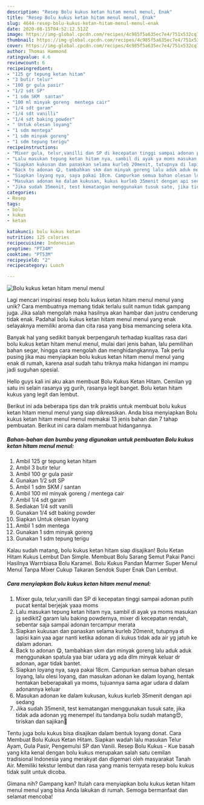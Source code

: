 ```yaml
---
description: "Resep Bolu kukus ketan hitam menul menul, Enak"
title: "Resep Bolu kukus ketan hitam menul menul, Enak"
slug: 4644-resep-bolu-kukus-ketan-hitam-menul-menul-enak
date: 2020-08-15T04:52:12.512Z
image: https://img-global.cpcdn.com/recipes/4c985f5a635ec7e4/751x532cq70/bolu-kukus-ketan-hitam-menul-menul-foto-resep-utama.jpg
thumbnail: https://img-global.cpcdn.com/recipes/4c985f5a635ec7e4/751x532cq70/bolu-kukus-ketan-hitam-menul-menul-foto-resep-utama.jpg
cover: https://img-global.cpcdn.com/recipes/4c985f5a635ec7e4/751x532cq70/bolu-kukus-ketan-hitam-menul-menul-foto-resep-utama.jpg
author: Thomas Hammond
ratingvalue: 4.6
reviewcount: 6
recipeingredient:
- "125 gr tepung ketan hitam"
- "3 butir telur"
- "100 gr gula pasir"
- "1/2 sdt SP"
- "1 sdm SKM  santan"
- "100 ml minyak goreng  mentega cair"
- "1/4 sdt garam"
- "1/4 sdt vanilli"
- "1/4 sdt baking powder"
- " Untuk olesan loyang"
- "1 sdm mentega"
- "1 sdm minyak goreng"
- "1 sdm tepung terigu"
recipeinstructions:
- "Mixer gula, telur,vanilli dan SP di kecepatan tinggi sampai adonan putih pucat kental berjejak yaaa moms"
- "Lalu masukan tepung ketan hitam nya, sambil di ayak ya moms masukan jg sedikit2 garam lalu baking powdernya, mixer di kecepatan rendah, sebentar saja sampai adonan tercampur merata"
- "Siapkan kukusan dan panaskan selama kurleb 20menit, tutupnya di lapisi kain yaa agar nanti ketika adonan di kukus tidak ada air yg jatuh ke dalam adonan."
- "Back to adonan 😋, tambahkan skm dan minyak goreng lalu aduk aduk menggunakan spatula yaa biar udara yg ada dlm minyak keluar dr adonan, agar tidak bantet."
- "Siapkan loyang nya, saya pakai 18cm. Campurkan semua bahan olesan loyang, lalu olesi loyang, dan masukan adonan ke dalam loyang, hentak hentakan beberapakali ya moms, tujuannya sama agar udara d dalam adonannya keluar"
- "Masukan adonan ke dalam kukusan, kukus kurleb 35menit dengan api sedang"
- "Jika sudah 35menit, test kematangan menggunakan tusuk sate, jika tidak ada adonan yg menempel itu tandanya bolu sudah matang😍, tiriskan dan sajikan🥰"
categories:
- Resep
tags:
- bolu
- kukus
- ketan

katakunci: bolu kukus ketan 
nutrition: 125 calories
recipecuisine: Indonesian
preptime: "PT34M"
cooktime: "PT53M"
recipeyield: "2"
recipecategory: Lunch

---
```



![Bolu kukus ketan hitam menul menul](https://img-global.cpcdn.com/recipes/4c985f5a635ec7e4/751x532cq70/bolu-kukus-ketan-hitam-menul-menul-foto-resep-utama.jpg)

Lagi mencari inspirasi resep bolu kukus ketan hitam menul menul yang unik? Cara membuatnya memang tidak terlalu sulit namun tidak gampang juga. Jika salah mengolah maka hasilnya akan hambar dan justru cenderung tidak enak. Padahal bolu kukus ketan hitam menul menul yang enak selayaknya memiliki aroma dan cita rasa yang bisa memancing selera kita.

Banyak hal yang sedikit banyak berpengaruh terhadap kualitas rasa dari bolu kukus ketan hitam menul menul, mulai dari jenis bahan, lalu pemilihan bahan segar, hingga cara mengolah dan menghidangkannya. Tak perlu pusing jika mau menyiapkan bolu kukus ketan hitam menul menul yang enak di rumah, karena asal sudah tahu triknya maka hidangan ini mampu jadi suguhan spesial.

Hello guys kali ini aku akan membuat Bolu Kukus Ketan Hitam. Cemilan yg satu ini selain rasanya yg gurih, rasanya legit banget. Bolu ketan hitam kukus yang legit dan lembut.


Berikut ini ada beberapa tips dan trik praktis untuk membuat bolu kukus ketan hitam menul menul yang siap dikreasikan. Anda bisa menyiapkan Bolu kukus ketan hitam menul menul memakai 13 jenis bahan dan 7 tahap pembuatan. Berikut ini cara dalam membuat hidangannya.

<!--inarticleads1-->

##### Bahan-bahan dan bumbu yang digunakan untuk pembuatan Bolu kukus ketan hitam menul menul:

1. Ambil 125 gr tepung ketan hitam
1. Ambil 3 butir telur
1. Ambil 100 gr gula pasir
1. Gunakan 1/2 sdt SP
1. Ambil 1 sdm SKM / santan
1. Ambil 100 ml minyak goreng / mentega cair
1. Ambil 1/4 sdt garam
1. Sediakan 1/4 sdt vanilli
1. Gunakan 1/4 sdt baking powder
1. Siapkan  Untuk olesan loyang
1. Ambil 1 sdm mentega
1. Gunakan 1 sdm minyak goreng
1. Gunakan 1 sdm tepung terigu


Kalau sudah matang, bolu kukus ketan hitam siap disajikan! Bolu Ketan Hitam Kukus Lembut Dan Simple. Membuat Bolu Sarang Semut Pakai Panci Hasilnya Warrrbiasa Bolu Karamel. Bolu Kukus Pandan Marmer Super Menul Menul Tanpa Mixer Cukup Takaran Sendok Super Enak Dan Lembut. 

<!--inarticleads2-->

##### Cara menyiapkan Bolu kukus ketan hitam menul menul:

1. Mixer gula, telur,vanilli dan SP di kecepatan tinggi sampai adonan putih pucat kental berjejak yaaa moms
1. Lalu masukan tepung ketan hitam nya, sambil di ayak ya moms masukan jg sedikit2 garam lalu baking powdernya, mixer di kecepatan rendah, sebentar saja sampai adonan tercampur merata
1. Siapkan kukusan dan panaskan selama kurleb 20menit, tutupnya di lapisi kain yaa agar nanti ketika adonan di kukus tidak ada air yg jatuh ke dalam adonan.
1. Back to adonan 😋, tambahkan skm dan minyak goreng lalu aduk aduk menggunakan spatula yaa biar udara yg ada dlm minyak keluar dr adonan, agar tidak bantet.
1. Siapkan loyang nya, saya pakai 18cm. Campurkan semua bahan olesan loyang, lalu olesi loyang, dan masukan adonan ke dalam loyang, hentak hentakan beberapakali ya moms, tujuannya sama agar udara d dalam adonannya keluar
1. Masukan adonan ke dalam kukusan, kukus kurleb 35menit dengan api sedang
1. Jika sudah 35menit, test kematangan menggunakan tusuk sate, jika tidak ada adonan yg menempel itu tandanya bolu sudah matang😍, tiriskan dan sajikan🥰


Tentu juga bolu kukus bisa disajikan dalam bentuk loyang donat. Cara Membuat Bolu Kukus Ketan Hitam. Siapkan wadah lalu masukan Telur Ayam, Gula Pasir, Pengemulsi SP dan Vanili. Resep Bolu Kukus - Kue basah yang kita kenal dengan bolu kukus merupakan salah satu cemilan tradisional Indonesia yang merakyat dan digemari oleh masyarakat Tanah Air. Memiliki tekstur lembut dan rasa yang manis ternyata resep bolu kukus tidak sulit untuk dicoba. 

Gimana nih? Gampang kan? Itulah cara menyiapkan bolu kukus ketan hitam menul menul yang bisa Anda lakukan di rumah. Semoga bermanfaat dan selamat mencoba!
